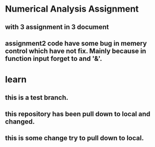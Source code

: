 # Numerical Analysis Assignment
## with 3 assignment in 3 document
## assignment2 code have some bug in memery control which have not fix. Mainly because in function input forget to and '&'.


# learn
## this is a test branch.

## this repository has been pull down to local and changed.

## this is some change try to pull down to local.
